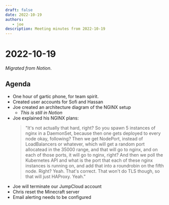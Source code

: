 ```yaml
---
draft: false
date: 2022-10-19
authors:
   - joe
description: Meeting minutes from 2022-10-19
---
```

# 2022-10-19

*Migrated from Notion*.

<!-- more -->

## Agenda

- One hour of gartic phone, for team spirit.
- Created user accounts for Sofi and Hassan
- Joe created an architecture diagram of the NGINX setup
    - *This is still in Notion*
- Joe explained his NGINX plans:
  > "It's not actually that hard, right? So you spawn 5 instances of nginx in a
  > DaemonSet, because then one gets deployed to every node okay, following?
  > Then we get NodePort, instead of LoadBalancers or whatever, which will get
  > a random port allocatead in the 35000 range, and that will go to nginx, and
  > on each of those ports, it will go to nginx, right? And then we poll the
  > Kubernetes API and what is the port that each of these nginx instances is
  > running on, and add that into a roundrobin on the fifth node. Right? Yeah.
  > That's correct. That won't do TLS though, so that will just HAProxy. Yeah."
- Joe will terminate our JumpCloud account
- Chris reset the Minecraft server
- Email alerting needs to be configured
